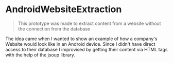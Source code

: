 # AndroidWebsiteExtraction
> This prototype was made to extract content from a website without the connection from the database

The idea came when I wanted to show an example of how a company's Website would look like in an Android device. 
Since I didn't have direct access to their database I improvised by getting their content via HTML tags with the help of the jsoup library.
